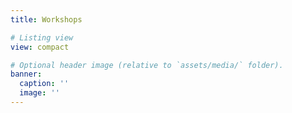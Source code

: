 ```yaml
---
title: Workshops

# Listing view
view: compact

# Optional header image (relative to `assets/media/` folder).
banner:
  caption: ''
  image: ''
---
```

